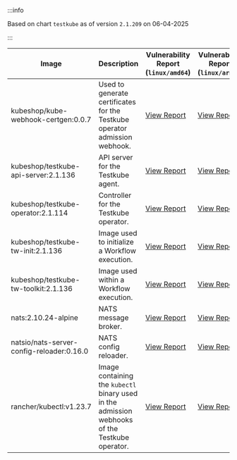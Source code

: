 :::info

Based on chart `testkube` as of version `2.1.209` on 06-04-2025

:::

| Image | Description | Vulnerability Report (`linux/amd64`) | Vulnerability Report (`linux/arm64`) | Docker Image |
|-------|-------------|----------------------------------------|----------------------------------------|--------------|
| kubeshop/kube-webhook-certgen:0.0.7 | Used to generate certificates for the Testkube operator admission webhook. | [View Report](./kube-webhook-certgen-0.0.7_linux_amd64.md) | [View Report](./kube-webhook-certgen-0.0.7_linux_arm64.md) | [View Image](https://hub.docker.com/layers/kubeshop/kube-webhook-certgen/0.0.7/images/sha256-99c5ac7ef7cf17b180a3ae9d11144120ff203017d6bd805dc95ab2648a5a6e7e?context=explore) |
| kubeshop/testkube-api-server:2.1.136 | API server for the Testkube agent. | [View Report](./testkube-api-server-2.1.136_linux_amd64.md) | [View Report](./testkube-api-server-2.1.136_linux_arm64.md) | [View Image](https://hub.docker.com/layers/kubeshop/testkube-api-server/2.1.136/images/sha256-e8e758128c0930e5d5812105355f34a7721abfe32d3211a7be2c8e49d55d24c5?context=explore) |
| kubeshop/testkube-operator:2.1.114 | Controller for the Testkube operator. | [View Report](./testkube-operator-2.1.114_linux_amd64.md) | [View Report](./testkube-operator-2.1.114_linux_arm64.md) | [View Image](https://hub.docker.com/layers/kubeshop/testkube-operator/2.1.114/images/sha256-991e29661ac75736b10a7ec5a1dc37076c0c1e21195c2e1fe0df6ed8a0d39964?context=explore) |
| kubeshop/testkube-tw-init:2.1.136 | Image used to initialize a Workflow execution. | [View Report](./testkube-tw-init-2.1.136_linux_amd64.md) | [View Report](./testkube-tw-init-2.1.136_linux_arm64.md) | [View Image](https://hub.docker.com/layers/kubeshop/testkube-tw-init/2.1.136/images/sha256-add2bf13075451f2224be6f017e4cb0e89fbb0453720949b24c05d95d50727e7?context=explore) |
| kubeshop/testkube-tw-toolkit:2.1.136 | Image used within a Workflow execution. | [View Report](./testkube-tw-toolkit-2.1.136_linux_amd64.md) | [View Report](./testkube-tw-toolkit-2.1.136_linux_arm64.md) | [View Image](https://hub.docker.com/layers/kubeshop/testkube-tw-toolkit/2.1.136/images/sha256-b59ce4eaf5a8f806e9b52277d14c7df0eb2ee6312ab713a309baeadc536184bb?context=explore) |
| nats:2.10.24-alpine | NATS message broker. | [View Report](./nats-2.10.24-alpine_linux_amd64.md) | [View Report](./nats-2.10.24-alpine_linux_arm64.md) | [View Image](https://hub.docker.com/layers/library/nats/2.10.24-alpine/images/sha256-d13ec5ce79a02e1be937820dd36db611e25bd0c08cd9947fa9a5d52a56bf91fc?context=explore) |
| natsio/nats-server-config-reloader:0.16.0 | NATS config reloader. | [View Report](./nats-server-config-reloader-0.16.0_linux_amd64.md) | [View Report](./nats-server-config-reloader-0.16.0_linux_arm64.md) | [View Image](https://hub.docker.com/layers/natsio/nats-server-config-reloader/0.16.0/images/sha256-6e1f185d0f39fdf6032872bd20f1ce134d4e18c923d55f7cf93d40afcf6a8ffe?context=explore) |
| rancher/kubectl:v1.23.7 | Image containing the `kubectl` binary used in the admission webhooks of the Testkube operator. | [View Report](./kubectl-v1.23.7_linux_amd64.md) | [View Report](./kubectl-v1.23.7_linux_arm64.md) | [View Image](https://hub.docker.com/layers/rancher/kubectl/v1.23.7/images/sha256-139cffe27d95d9b3cdeb782a7456cf5eb6a2d18b7a90b85a2c0bde4ff295bae8?context=explore) |
